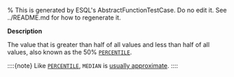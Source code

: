 % This is generated by ESQL's AbstractFunctionTestCase. Do no edit it. See ../README.md for how to regenerate it.

**Description**

The value that is greater than half of all values and less than half of all values, also known as the 50% [`PERCENTILE`](/reference/query-languages/esql/functions-operators/aggregation-functions.md#esql-percentile).

::::{note}
Like [`PERCENTILE`](/reference/query-languages/esql/functions-operators/aggregation-functions.md#esql-percentile), `MEDIAN` is [usually approximate](/reference/query-languages/esql/functions-operators/aggregation-functions.md#esql-percentile-approximate).
::::


